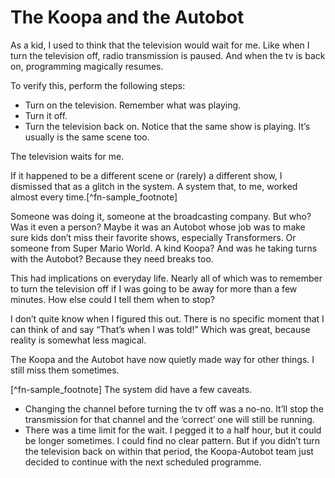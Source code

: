 The Koopa and the Autobot
=========================

As a kid, I used to think that the television would wait for me. Like when I turn the television off, radio transmission is paused. And when the tv is back on, programming magically resumes.

To verify this, perform the following steps:
- Turn on the television. Remember what was playing.
- Turn it off.
- Turn the television back on. Notice that the same show is playing. It’s usually is the same scene too.

The television waits for me.

If it happened to be a different scene or (rarely) a different show, I dismissed that as a glitch in the system. A system that, to me, worked almost every time.[^fn-sample_footnote]

Someone was doing it, someone at the broadcasting company. But who? Was it even a person? Maybe it was an Autobot whose job was to make sure kids don’t miss their favorite shows, especially Transformers. Or someone from Super Mario World. A kind Koopa? And was he taking turns with the Autobot? Because they need breaks too.

This had implications on everyday life. Nearly all of which was to remember to turn the television off if I was going to be away for more than a few minutes. How else could I tell them when to stop?

I don’t quite know when I figured this out. There is no specific moment that I can think of and say “That’s when I was told!” Which was great, because reality is somewhat less magical.

The Koopa and the Autobot have now quietly made way for other things. I still miss them sometimes.

[^fn-sample_footnote] The system did have a few caveats.
* Changing the channel before turning the tv off was a no-no. It’ll stop the transmission for that channel and the ‘correct’ one will still be running.
* There was a time limit for the wait. I pegged it to a half hour, but it could be longer sometimes. I could find no clear pattern. But if you didn’t turn the television back on within that period, the Koopa-Autobot team just decided to continue with the next scheduled programme.
